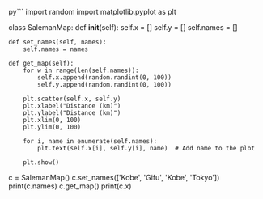 py```
import random
import matplotlib.pyplot as plt

class SalemanMap:
    def __init__(self):
        self.x = []
        self.y = []
        self.names = []

    def set_names(self, names):
        self.names = names

    def get_map(self):
        for w in range(len(self.names)):
            self.x.append(random.randint(0, 100))
            self.y.append(random.randint(0, 100))

        plt.scatter(self.x, self.y)
        plt.xlabel("Distance (km)")
        plt.ylabel("Distance (km)")
        plt.xlim(0, 100)
        plt.ylim(0, 100)

        for i, name in enumerate(self.names):
            plt.text(self.x[i], self.y[i], name)  # Add name to the plot

        plt.show()

c = SalemanMap()
c.set_names(['Kobe', 'Gifu', 'Kobe', 'Tokyo'])
print(c.names)
c.get_map()
print(c.x)
```
